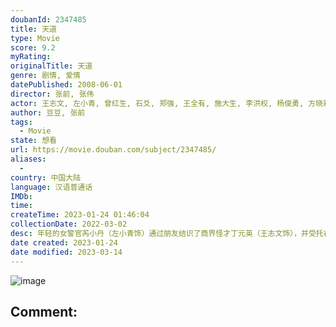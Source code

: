 ```yaml
---
doubanId: 2347485
title: 天道
type: Movie
score: 9.2
myRating: 
originalTitle: 天道
genre: 剧情, 爱情
datePublished: 2008-06-01
director: 张前, 张伟
actor: 王志文, 左小青, 曾红生, 石爻, 郑强, 王全有, 施大生, 李洪权, 杨俊勇, 方晓莉, 赵会南, 张伟, 张红宇, 潘小龙, 蕴衡, 赵淑珍, 姚金飞, 左金珠, 江水, 马源, 陈志龙, 邹笨笨, 苏萌, 薛勇, 徐仕龙, 陈韬, 邱云鹤
author: 豆豆, 张前
tags:
  - Movie
state: 想看
url: https://movie.douban.com/subject/2347485/
aliases:
  - 
country: 中国大陆
language: 汉语普通话
IMDb: 
time: 
createTime: 2023-01-24 01:46:04
collectionDate: 2022-03-02
desc: 年轻的女警官芮小丹（左小青饰）通过朋友结识了商界怪才丁元英（王志文饰），并受托在古城照料丁元英的生活。丁元英异于常人的性格和让人瞠目结舌的才华深深吸引着芮小丹。借由对音乐的共同热爱和制备音箱的契...
date created: 2023-01-24
date modified: 2023-03-14
---
```


![image](p2374798402.jpg)

Comment:
---

